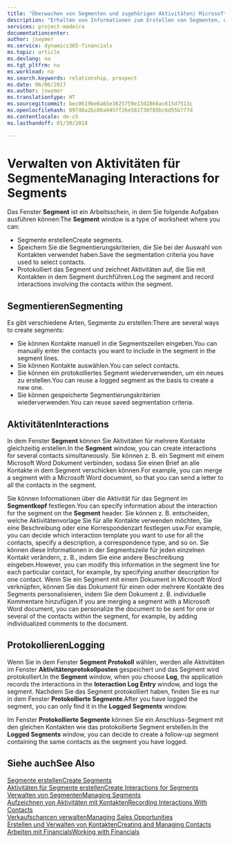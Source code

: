 ```yaml
---
title: "Überwachen von Segmenten und zugehörigen Aktivitäten| Microsoft Docs"
description: "Erhalten von Informationen zum Erstellen von Segmenten, um Kontaktgruppen zu definieren und Festlegen von Aktivitäten für Segmente."
services: project-madeira
documentationcenter: 
author: jswymer
ms.service: dynamics365-financials
ms.topic: article
ms.devlang: na
ms.tgt_pltfrm: na
ms.workload: na
ms.search.keywords: relationship, prospect
ms.date: 06/06/2017
ms.author: jswymer
ms.translationtype: HT
ms.sourcegitcommit: bec0619be0a65e3625759e13d2866ac615d7513c
ms.openlocfilehash: 09748a2bc86a945ff26e581738f85bc6d55b777d
ms.contentlocale: de-ch
ms.lasthandoff: 01/30/2018

---
```

# <a name="managing-interactions-for-segments"></a><span data-ttu-id="4f6bf-103">Verwalten von Aktivitäten für Segmente</span><span class="sxs-lookup"><span data-stu-id="4f6bf-103">Managing Interactions for Segments</span></span>
<span data-ttu-id="4f6bf-104">Das Fenster **Segment** ist ein Arbeitsschein, in dem Sie folgende Aufgaben ausführen können:</span><span class="sxs-lookup"><span data-stu-id="4f6bf-104">The **Segment** window is a type of worksheet where you can:</span></span>

* <span data-ttu-id="4f6bf-105">Segmente erstellen</span><span class="sxs-lookup"><span data-stu-id="4f6bf-105">Create segments.</span></span>
* <span data-ttu-id="4f6bf-106">Speichern Sie die Segmentierungskriterien, die Sie bei der Auswahl von Kontakten verwendet haben.</span><span class="sxs-lookup"><span data-stu-id="4f6bf-106">Save the segmentation criteria you have used to select contacts.</span></span>
* <span data-ttu-id="4f6bf-107">Protokolliert das Segment und zeichnet Aktivitäten auf, die Sie mit Kontakten in dem Segment durchführen.</span><span class="sxs-lookup"><span data-stu-id="4f6bf-107">Log the segment and record interactions involving the contacts within the segment.</span></span>

## <a name="segmenting"></a><span data-ttu-id="4f6bf-108">Segmentieren</span><span class="sxs-lookup"><span data-stu-id="4f6bf-108">Segmenting</span></span>
<span data-ttu-id="4f6bf-109">Es gibt verschiedene Arten, Segmente zu erstellen:</span><span class="sxs-lookup"><span data-stu-id="4f6bf-109">There are several ways to create segments:</span></span>

* <span data-ttu-id="4f6bf-110">Sie können Kontakte manuell in die Segmentszeilen eingeben.</span><span class="sxs-lookup"><span data-stu-id="4f6bf-110">You can manually enter the contacts you want to include in the segment in the segment lines.</span></span>
* <span data-ttu-id="4f6bf-111">Sie können Kontakte auswählen.</span><span class="sxs-lookup"><span data-stu-id="4f6bf-111">You can select contacts.</span></span>
* <span data-ttu-id="4f6bf-112">Sie können ein protokolliertes Segment wiederverwenden, um ein neues zu erstellen.</span><span class="sxs-lookup"><span data-stu-id="4f6bf-112">You can reuse a logged segment as the basis to create a new one.</span></span>
* <span data-ttu-id="4f6bf-113">Sie können gespeicherte Segmentierungskriterien wiederverwenden.</span><span class="sxs-lookup"><span data-stu-id="4f6bf-113">You can reuse saved segmentation criteria.</span></span>

## <a name="interactions"></a><span data-ttu-id="4f6bf-114">Aktivitäten</span><span class="sxs-lookup"><span data-stu-id="4f6bf-114">Interactions</span></span>
<span data-ttu-id="4f6bf-115">In dem Fenster **Segment** können Sie Aktivitäten für mehrere Kontakte gleichzeitig erstellen.</span><span class="sxs-lookup"><span data-stu-id="4f6bf-115">In the **Segment** window, you can create interactions for several contacts simultaneously.</span></span> <span data-ttu-id="4f6bf-116">Sie können z. B. ein Segment mit einem Microsoft Word Dokument verbinden, sodass Sie einen Brief an alle Kontakte in dem Segment verschicken können.</span><span class="sxs-lookup"><span data-stu-id="4f6bf-116">For example, you can merge a segment with a Microsoft Word document, so that you can send a letter to all the contacts in the segment.</span></span>

<span data-ttu-id="4f6bf-117">Sie können Informationen über die Aktivität für das Segment im **Segmentkopf** festlegen.</span><span class="sxs-lookup"><span data-stu-id="4f6bf-117">You can specify information about the interaction for the segment on the **Segment** header.</span></span> <span data-ttu-id="4f6bf-118">Sie können z. B. entscheiden, welche Aktivitätenvorlage Sie für alle Kontakte verwenden möchten, Sie eine Beschreibung oder eine Korrespondenzart festlegen usw.</span><span class="sxs-lookup"><span data-stu-id="4f6bf-118">For example, you can decide which interaction template you want to use for all the contacts, specify a description, a correspondence type, and so on.</span></span> <span data-ttu-id="4f6bf-119">Sie können diese Informationen in der Segmentszeile für jeden einzelnen Kontakt verändern, z. B., indem Sie eine andere Beschreibung eingeben.</span><span class="sxs-lookup"><span data-stu-id="4f6bf-119">However, you can modify this information in the segment line for each particular contact, for example, by specifying another description for one contact.</span></span> <span data-ttu-id="4f6bf-120">Wenn Sie ein Segment mit einem Dokument in Microsoft Word verknüpfen, können Sie das Dokument für einen oder mehrere Kontakte des Segments personalisieren, indem Sie dem Dokument z. B. individuelle Kommentare hinzufügen.</span><span class="sxs-lookup"><span data-stu-id="4f6bf-120">If you are merging a segment with a Microsoft Word document, you can personalize the document to be sent for one or several of the contacts within the segment, for example, by adding individualized comments to the document.</span></span>

## <a name="logging"></a><span data-ttu-id="4f6bf-121">Protokollieren</span><span class="sxs-lookup"><span data-stu-id="4f6bf-121">Logging</span></span>
<span data-ttu-id="4f6bf-122">Wenn Sie in dem Fenster **Segment** **Protokoll** wählen, werden alle Aktivitäten im Fenster **Aktivitätenprotokollposten** gespeichert und das Segment wird protokolliert.</span><span class="sxs-lookup"><span data-stu-id="4f6bf-122">In the **Segment** window, when you choose **Log**, the application records the interactions in the **Interaction Log Entry** window, and logs the segment.</span></span> <span data-ttu-id="4f6bf-123">Nachdem Sie das Segment protokolliert haben, finden Sie es nur in dem Fenster **Protokollierte Segmente**.</span><span class="sxs-lookup"><span data-stu-id="4f6bf-123">After you have logged the segment, you can only find it in the **Logged Segments** window.</span></span>

<span data-ttu-id="4f6bf-124">Im Fenster **Protokollierte Segmente** können Sie ein Anschluss-Segment mit den gleichen Kontakten wie das protokollierte Segment erstellen.</span><span class="sxs-lookup"><span data-stu-id="4f6bf-124">In the **Logged Segments** window, you can decide to create a follow-up segment containing the same contacts as the segment you have logged.</span></span>

## <a name="see-also"></a><span data-ttu-id="4f6bf-125">Siehe auch</span><span class="sxs-lookup"><span data-stu-id="4f6bf-125">See Also</span></span>
[<span data-ttu-id="4f6bf-126">Segmente erstellen</span><span class="sxs-lookup"><span data-stu-id="4f6bf-126">Create Segments</span></span>](marketing-how-create-segment.md)  
[<span data-ttu-id="4f6bf-127">Aktivitäten für Segmente erstellen</span><span class="sxs-lookup"><span data-stu-id="4f6bf-127">Create Interactions for Segments</span></span>](marketing-how-create-interactions.md)  
[<span data-ttu-id="4f6bf-128">Verwalten von Segmenten</span><span class="sxs-lookup"><span data-stu-id="4f6bf-128">Managing Segments</span></span>](marketing-segments.md)  
[<span data-ttu-id="4f6bf-129">Aufzeichnen von Aktivitäten mit Kontakten</span><span class="sxs-lookup"><span data-stu-id="4f6bf-129">Recording Interactions With Contacts</span></span>](marketing-interactions.md)  
[<span data-ttu-id="4f6bf-130">Verkaufschancen verwalten</span><span class="sxs-lookup"><span data-stu-id="4f6bf-130">Managing Sales Opportunities</span></span>](marketing-manage-sales-opportunities.md)  
[<span data-ttu-id="4f6bf-131">Erstellen und Verwalten von Kontakten</span><span class="sxs-lookup"><span data-stu-id="4f6bf-131">Creating and Managing Contacts</span></span>](marketing-contacts.md)  
[<span data-ttu-id="4f6bf-132">Arbeiten mit Financials</span><span class="sxs-lookup"><span data-stu-id="4f6bf-132">Working with Financials</span></span>](ui-work-product.md)

